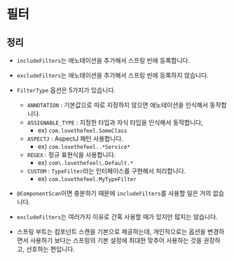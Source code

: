 # 필터

## 정리

- `includeFilters`는 애노테이션을 추가해서 스프링 빈에 등록합니다.
- `excludeFilters`는 애노테이션을 추가해서 스프링 빈에 등록하지 않습니다.
- `FilterType` 옵션은 5가지가 있습니다.
  - `ANNOTATION` : 기본값으로 따로 지정하지 않으면 애노테이션을 인식해서 동작합니다.
  - `ASSIGNABLE_TYPE` : 지정한 타입과 자식 타입을 인식해서 동작합니다,
    - ex) `com.lovethefeel.SomeClass`
  - `ASPECTJ` : AspectJ 패턴 사용합니다.
    - ex) `com.lovethefeel..*Service*`
  - `REGEX` : 정규 표현식을 사용합니다.
    - ex) `com\.lovethefeel\.Default.*`
  - `CUSTOM` : `TypeFilter`라는 인터페이스를 구현해서 처리합니다.
    - ex) `com.lovethefeel.MyTypeFilter`

- `@ComponentScan`이면 충분하기 때문에 `includeFilters`를 사용할 일은 거의 없습니다.
- `excludeFilters`는 여러가지 이유로 간혹 사용할 때가 있지만 많지는 않습니다.
- 스프링 부트는 컴포넌트 스캔을 기본으로 제공하는데, 개인적으로는 옵션을 변경하면서 사용하기 보다는 스프링의 기본 설정에 최대한 맞추어 사용하는 것을 권장하고, 선호하는 편입니다.
